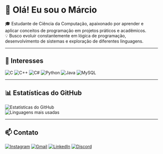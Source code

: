 # 👋 Olá! Eu sou o Márcio

🎓 Estudante de Ciência da Computação, apaixonado por aprender e aplicar conceitos de programação em projetos práticos e acadêmicos.  
💡 Busco evoluir constantemente em lógica de programação, desenvolvimento de sistemas e exploração de diferentes linguagens.  

---

## 🔧 Interesses
![C](https://img.shields.io/badge/C-000000?style=for-the-badge&logo=c&logoColor=00599C)
![C++](https://img.shields.io/badge/C++-000000?style=for-the-badge&logo=c%2B%2B&logoColor=00599C)
![C#](https://img.shields.io/badge/C%23-000000?style=for-the-badge&logo=c-sharp&logoColor=239120)
![Python](https://img.shields.io/badge/Python-000000?style=for-the-badge&logo=python&logoColor=3776AB)
![Java](https://img.shields.io/badge/Java-000000?style=for-the-badge&logo=java&logoColor=F89820)
![MySQL](https://img.shields.io/badge/MySQL-000000?style=for-the-badge&logo=mysql&logoColor=4479A1)

---

## 📊 Estatísticas do GitHub
![Estatísticas do GitHub](https://github-readme-stats.vercel.app/api?username=marcio661&show_icons=true&theme=radical)  
![Linguagens mais usadas](https://github-readme-stats.vercel.app/api/top-langs/?username=marcio661&layout=compact&theme=radical)

---

## 📫 Contato

[![Instagram](https://img.shields.io/badge/Instagram-E4405F?style=for-the-badge&logo=instagram&logoColor=white)](https://www.instagram.com/mrciocipriano10/)
[![Gmail](https://img.shields.io/badge/Gmail-333333?style=for-the-badge&logo=gmail&logoColor=white)](marcioluis@discente.ufj.edu.br)
[![LinkedIn](https://img.shields.io/badge/LinkedIn-0077B5?style=for-the-badge&logo=linkedin&logoColor=white)](https://www.linkedin.com/in/marcio-luis-cipriano-de-souza-bb4066192/)
[![Discord](https://img.shields.io/badge/Discord-5865F2?style=for-the-badge&logo=discord&logoColor=white)](https://discordapp.com/users/balthier5832)
